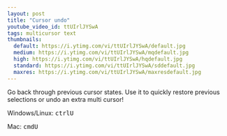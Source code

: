 ```yaml
---
layout: post
title: "Cursor undo"
youtube_video_id: ttUIrlJYSwA
tags: multicursor text
thumbnails:
  default: https://i.ytimg.com/vi/ttUIrlJYSwA/default.jpg
  medium: https://i.ytimg.com/vi/ttUIrlJYSwA/mqdefault.jpg
  high: https://i.ytimg.com/vi/ttUIrlJYSwA/hqdefault.jpg
  standard: https://i.ytimg.com/vi/ttUIrlJYSwA/sddefault.jpg
  maxres: https://i.ytimg.com/vi/ttUIrlJYSwA/maxresdefault.jpg
---
```


Go back through previous cursor states. Use it to quickly restore previous selections or undo an extra multi cursor!

Windows/Linux: <kbd>ctrl</kbd><kbd>U</kbd>

Mac: <kbd>cmd</kbd><kbd>U</kbd>
